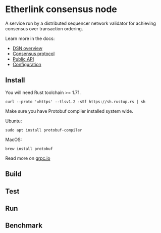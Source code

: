 # Etherlink consensus node

A service run by a distributed sequencer network validator for achieving consensus over transaction ordering.

Learn more in the docs:
- [DSN overview](./docs/dsn.md)
- [Consensus protocol](./docs/consensus.md)
- [Public API](./docs/api.md)
- [Configuration](./docs/config.md)

## Install

You will need Rust toolchain >= 1.71.

```
curl --proto '=https' --tlsv1.2 -sSf https://sh.rustup.rs | sh
```

Make sure you have Protobuf compiler installed system wide.

Ubuntu:
```
sudo apt install protobuf-compiler
```

MacOS:
```
brew install protobuf
```

Read more on [grpc.io](https://grpc.io/docs/protoc-installation/)

## Build

## Test

## Run

## Benchmark